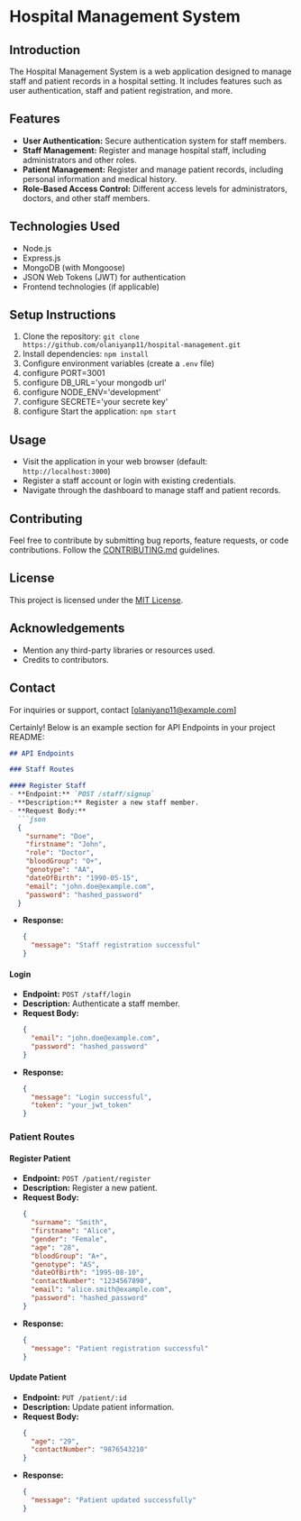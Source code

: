 # Hospital Management System

## Introduction
The Hospital Management System is a web application designed to manage staff and patient records in a hospital setting. It includes features such as user authentication, staff and patient registration, and more.

## Features
- **User Authentication:** Secure authentication system for staff members.
- **Staff Management:** Register and manage hospital staff, including administrators and other roles.
- **Patient Management:** Register and manage patient records, including personal information and medical history.
- **Role-Based Access Control:** Different access levels for administrators, doctors, and other staff members.

## Technologies Used
- Node.js
- Express.js
- MongoDB (with Mongoose)
- JSON Web Tokens (JWT) for authentication
- Frontend technologies (if applicable)

## Setup Instructions
1. Clone the repository: `git clone https://github.com/olaniyanp11/hospital-management.git`
2. Install dependencies: `npm install`
3. Configure environment variables (create a `.env` file)
4. configure PORT=3001
5. configure  DB_URL='your mongodb url'
6. configure NODE_ENV='development'
7. configure SECRETE='your secrete key'
8. configure Start the application: `npm start`

## Usage
- Visit the application in your web browser (default: `http://localhost:3000`)
- Register a staff account or login with existing credentials.
- Navigate through the dashboard to manage staff and patient records.

## Contributing
Feel free to contribute by submitting bug reports, feature requests, or code contributions. Follow the [CONTRIBUTING.md](CONTRIBUTING.md) guidelines.

## License
This project is licensed under the [MIT License](LICENSE).

## Acknowledgements
- Mention any third-party libraries or resources used.
- Credits to contributors.

## Contact
For inquiries or support, contact [olaniyanp11@example.com]

Certainly! Below is an example section for API Endpoints in your project README:

```markdown
## API Endpoints

### Staff Routes

#### Register Staff
- **Endpoint:** `POST /staff/signup`
- **Description:** Register a new staff member.
- **Request Body:**
  ```json
  {
    "surname": "Doe",
    "firstname": "John",
    "role": "Doctor",
    "bloodGroup": "O+",
    "genotype": "AA",
    "dateOfBirth": "1990-05-15",
    "email": "john.doe@example.com",
    "password": "hashed_password"
  }
  ```
- **Response:**
  ```json
  {
    "message": "Staff registration successful"
  }
  ```

#### Login
- **Endpoint:** `POST /staff/login`
- **Description:** Authenticate a staff member.
- **Request Body:**
  ```json
  {
    "email": "john.doe@example.com",
    "password": "hashed_password"
  }
  ```
- **Response:**
  ```json
  {
    "message": "Login successful",
    "token": "your_jwt_token"
  }
  ```

### Patient Routes

#### Register Patient
- **Endpoint:** `POST /patient/register`
- **Description:** Register a new patient.
- **Request Body:**
  ```json
  {
    "surname": "Smith",
    "firstname": "Alice",
    "gender": "Female",
    "age": "28",
    "bloodGroup": "A+",
    "genotype": "AS",
    "dateOfBirth": "1995-08-10",
    "contactNumber": "1234567890",
    "email": "alice.smith@example.com",
    "password": "hashed_password"
  }
  ```
- **Response:**
  ```json
  {
    "message": "Patient registration successful"
  }
  ```

#### Update Patient
- **Endpoint:** `PUT /patient/:id`
- **Description:** Update patient information.
- **Request Body:**
  ```json
  {
    "age": "29",
    "contactNumber": "9876543210"
  }
  ```
- **Response:**
  ```json
  {
    "message": "Patient updated successfully"
  }
  ```

```
